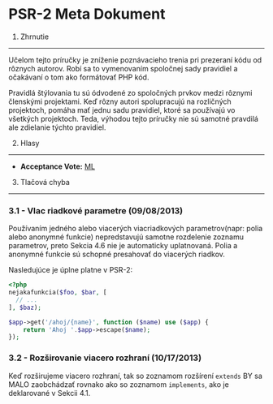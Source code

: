 PSR-2 Meta Dokument
===================

1. Zhrnutie
-----------

Učelom tejto príručky je zníženie poznávacieho trenia pri prezeraní kódu od rôznych autorov. Robí sa to
vymenovaním spoločnej sady pravidiel a očakávaní o tom ako formátovať PHP kód.

Pravidlá štýlovania tu sú ódvodené zo spoločných prvkov medzi rôznymi členskými projektami. Keď rôzny autori
spolupracujú na rozličných projektoch, pomáha mať jednu sadu pravidiel, ktoré sa používajú vo všetkých
projektoch. Teda, výhodou tejto príručky nie sú samotné pravdilá ale zdielanie týchto pravidiel.


2. Hlasy
--------

- **Acceptance Vote:** [ML](https://groups.google.com/d/msg/php-fig/c-QVvnZdMQ0/TdDMdzKFpdIJ)


3. Tlačová chyba
----------------

### 3.1 - VIac riadkové parametre (09/08/2013)

Používaním jedného alebo viacerých viacriadkových parametrov(napr: polia alebo anonymné funkcie) nepredstavujú
samotne rozdelenie zoznamu parametrov, preto Sekcia 4.6 nie je automaticky uplatnovaná. Polia a anonymné
funkcie sú schopné presahovať do viacerých riadkov.

Nasledujúce je úplne platne v PSR-2:

```php
<?php
nejakafunkcia($foo, $bar, [
  // ...
], $baz);

$app->get('/ahoj/{name}', function ($name) use ($app) { 
    return 'Ahoj '.$app->escape($name); 
});
```

### 3.2 - Rozširovanie viacero rozhraní (10/17/2013)

Keď rozširujeme viacero rozhraní, tak so zoznamom rozšírení `extends` BY sa MALO zaobchádzať rovnako ako
so zoznamom `implements`, ako je deklarované v Sekcii 4.1.


